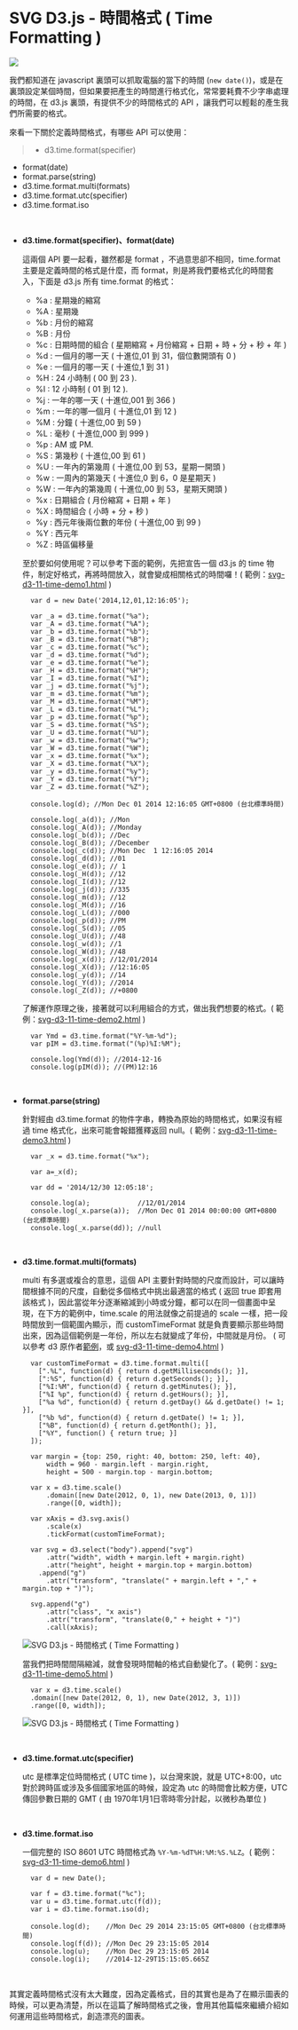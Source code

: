 # SVG D3.js - 時間格式 ( Time Formatting )  

![](/img/articles/201412/svg-d3-11-time.jpg#preview-img)

我們都知道在 javascript 裏頭可以抓取電腦的當下的時間 (`new date()`)，或是在裏頭設定某個時間，但如果要把產生的時間進行格式化，常常要耗費不少字串處理的時間，在 d3.js 裏頭，有提供不少的時間格式的 API ，讓我們可以輕鬆的產生我們所需要的格式。

來看一下關於定義時間格式，有哪些 API 可以使用：

>- d3.time.format(specifier)
- format(date)
- format.parse(string)
- d3.time.format.multi(formats)
- d3.time.format.utc(specifier)
- d3.time.format.iso

<br/>

- **d3.time.format(specifier)、format(date)**

	這兩個 API 要一起看，雖然都是 format ，不過意思卻不相同，time.format 主要是定義時間的格式是什麼，而 format，則是將我們要格式化的時間套入，下面是 d3.js 所有 time.format 的格式：

  - %a : 星期幾的縮寫
  - %A : 星期幾
  - %b : 月份的縮寫
  - %B : 月份
  - %c : 日期時間的組合 ( 星期縮寫 + 月份縮寫 + 日期 + 時 + 分 + 秒 + 年 )
  - %d :  一個月的哪一天 ( 十進位,01 到 31，個位數開頭有 0 )
  - %e : 一個月的哪一天 ( 十進位,1 到 31 )
  - %H : 24 小時制 ( 00 到 23 ).
  - %I : 12 小時制 ( 01 到 12 ).
  - %j : 一年的哪一天 ( 十進位,001 到 366 )
  - %m : 一年的哪一個月 ( 十進位,01 到 12 )
  - %M : 分鐘 ( 十進位,00 到 59 )
  - %L : 毫秒 ( 十進位,000 到 999 )
  - %p : AM 或 PM.
  - %S : 第幾秒 ( 十進位,00 到 61 )
  - %U : 一年內的第幾周 ( 十進位,00 到 53，星期一開頭 )
  - %w : 一周內的第幾天 ( 十進位,0 到 6，0 是星期天 )
  - %W : 一年內的第幾周 ( 十進位,00 到 53，星期天開頭 )
  - %x : 日期組合 ( 月份縮寫 + 日期 + 年 )
  - %X : 時間組合 ( 小時 + 分 + 秒 )
  - %y : 西元年後兩位數的年份 ( 十進位,00 到 99 )
  - %Y : 西元年
  - %Z : 時區偏移量
		
  至於要如何使用呢？可以參考下面的範例，先把宣告一個 d3.js 的 time 物件，制定好格式，再將時間放入，就會變成相關格式的時間囉！( 範例：[svg-d3-11-time-demo1.html](/demo/201412/svg-d3-11-time-demo1.html) )

		var d = new Date('2014,12,01,12:16:05');
		
		var _a = d3.time.format("%a");
		var _A = d3.time.format("%A");
		var _b = d3.time.format("%b");
		var _B = d3.time.format("%B");
		var _c = d3.time.format("%c");
		var _d = d3.time.format("%d");
		var _e = d3.time.format("%e");
		var _H = d3.time.format("%H");
		var _I = d3.time.format("%I");
		var _j = d3.time.format("%j");
		var _m = d3.time.format("%m");
		var _M = d3.time.format("%M");
		var _L = d3.time.format("%L");
		var _p = d3.time.format("%p");
		var _S = d3.time.format("%S");
		var _U = d3.time.format("%U"); 
		var _w = d3.time.format("%w");
		var _W = d3.time.format("%W");
		var _x = d3.time.format("%x");
		var _X = d3.time.format("%X");
		var _y = d3.time.format("%y");
		var _Y = d3.time.format("%Y");
		var _Z = d3.time.format("%Z");
		
		console.log(d); //Mon Dec 01 2014 12:16:05 GMT+0800 (台北標準時間)
		
		console.log(_a(d)); //Mon
		console.log(_A(d)); //Monday
		console.log(_b(d)); //Dec
		console.log(_B(d)); //December
		console.log(_c(d)); //Mon Dec  1 12:16:05 2014
		console.log(_d(d)); //01
		console.log(_e(d)); // 1
		console.log(_H(d)); //12
		console.log(_I(d)); //12
		console.log(_j(d)); //335
		console.log(_m(d)); //12
		console.log(_M(d)); //16
		console.log(_L(d)); //000
		console.log(_p(d)); //PM
		console.log(_S(d)); //05
		console.log(_U(d)); //48
		console.log(_w(d)); //1
		console.log(_W(d)); //48
		console.log(_x(d)); //12/01/2014
		console.log(_X(d)); //12:16:05
		console.log(_y(d)); //14
		console.log(_Y(d)); //2014
		console.log(_Z(d)); //+0800

	了解運作原理之後，接著就可以利用組合的方式，做出我們想要的格式。( 範例：[svg-d3-11-time-demo2.html](/demo/201412/svg-d3-11-time-demo2.html) )

		var Ymd = d3.time.format("%Y-%m-%d");
		var pIM = d3.time.format("(%p)%I:%M");
		
		console.log(Ymd(d)); //2014-12-16
		console.log(pIM(d)); //(PM)12:16

<br/>

- **format.parse(string)**

	針對經由 d3.time.format 的物件字串，轉換為原始的時間格式，如果沒有經過 time 格式化，出來可能會報錯獲釋返回 null。( 範例：[svg-d3-11-time-demo3.html](/demo/201412/svg-d3-11-time-demo3.html) )

		var _x = d3.time.format("%x");
		
		var a=_x(d);
		
		var dd = '2014/12/30 12:05:18';
		
		console.log(a);            //12/01/2014
		console.log(_x.parse(a));  //Mon Dec 01 2014 00:00:00 GMT+0800 (台北標準時間)
		console.log(_x.parse(dd)); //null

<br/>

- **d3.time.format.multi(formats)**

	multi 有多選或複合的意思，這個 API 主要針對時間的尺度而設計，可以讓時間根據不同的尺度，自動從多個格式中挑出最適當的格式 ( 返回 true 即套用該格式 )，因此當從年分逐漸縮減到小時或分鐘，都可以在同一個畫面中呈現，在下方的範例中，time.scale 的用法就像之前提過的 scale 一樣，把一段時間放到一個範圍內顯示，而 customTimeFormat 就是負責要顯示那些時間出來，因為這個範例是一年份，所以左右就變成了年份，中間就是月份。 ( 可以參考 d3 原作者[範例](http://bl.ocks.org/mbostock/4149176)，或 [svg-d3-11-time-demo4.html](/demo/201412/svg-d3-11-time-demo4.html) )

		var customTimeFormat = d3.time.format.multi([
		  [".%L", function(d) { return d.getMilliseconds(); }],
		  [":%S", function(d) { return d.getSeconds(); }],
		  ["%I:%M", function(d) { return d.getMinutes(); }],
		  ["%I %p", function(d) { return d.getHours(); }],
		  ["%a %d", function(d) { return d.getDay() && d.getDate() != 1; }],
		  ["%b %d", function(d) { return d.getDate() != 1; }],
		  ["%B", function(d) { return d.getMonth(); }],
		  ["%Y", function() { return true; }]
		]);
		
		var margin = {top: 250, right: 40, bottom: 250, left: 40},
		    width = 960 - margin.left - margin.right,
		    height = 500 - margin.top - margin.bottom;
		
		var x = d3.time.scale()
		    .domain([new Date(2012, 0, 1), new Date(2013, 0, 1)])
		    .range([0, width]);
		
		var xAxis = d3.svg.axis()
		    .scale(x)
		    .tickFormat(customTimeFormat);
		
		var svg = d3.select("body").append("svg")
		    .attr("width", width + margin.left + margin.right)
		    .attr("height", height + margin.top + margin.bottom)
		  .append("g")
		    .attr("transform", "translate(" + margin.left + "," + margin.top + ")");
		
		svg.append("g")
		    .attr("class", "x axis")
		    .attr("transform", "translate(0," + height + ")")
		    .call(xAxis);

	![SVG D3.js - 時間格式 ( Time Formatting )](/img/articles/201412/20141229_1_02.jpg)

	當我們把時間間隔縮減，就會發現時間軸的格式自動變化了。( 範例：[svg-d3-11-time-demo5.html](/demo/201412/svg-d3-11-time-demo5.html) )

		var x = d3.time.scale()
	    .domain([new Date(2012, 0, 1), new Date(2012, 3, 1)])
	    .range([0, width]);

	![SVG D3.js - 時間格式 ( Time Formatting )](/img/articles/201412/20141229_1_03.jpg)

<br/>

- **d3.time.format.utc(specifier)**

	utc 是標準定位時間格式 ( UTC time )，以台灣來說，就是 UTC+8:00，utc 對於跨時區或涉及多個國家地區的時候，設定為 utc 的時間會比較方便，UTC 傳回參數日期的 GMT ( 由 1970年1月1日零時零分計起，以微秒為單位 )

<br/>

- **d3.time.format.iso**

	一個完整的 ISO 8601 UTC 時間格式為 `%Y-%m-%dT%H:%M:%S.%LZ`。( 範例：[svg-d3-11-time-demo6.html](/demo/201412/svg-d3-11-time-demo6.html) )

		var d = new Date();
		
		var f = d3.time.format("%c");
		var u = d3.time.format.utc(f(d));
		var i = d3.time.format.iso(d);
		
		console.log(d);    //Mon Dec 29 2014 23:15:05 GMT+0800 (台北標準時間)
		console.log(f(d)); //Mon Dec 29 23:15:05 2014
		console.log(u);    //Mon Dec 29 23:15:05 2014
		console.log(i);    //2014-12-29T15:15:05.665Z

<br/>

其實定義時間格式沒有太大難度，因為定義格式，目的其實也是為了在顯示圖表的時候，可以更為清楚，所以在這篇了解時間格式之後，會用其他篇幅來繼續介紹如何運用這些時間格式，創造漂亮的圖表。 
